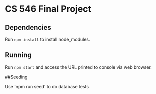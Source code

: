 # CS 546 Final Project

## Dependencies

Run `npm install` to install node_modules.

## Running

Run `npm start` and access the URL printed to console via web browser.

##Seeding

Use 'npm run seed' to do database tests
